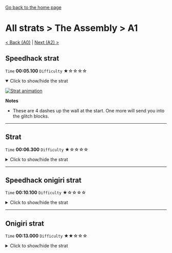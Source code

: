 [Go back to the home page](https://github.com/Doublevil/scbspeedrun)

# All strats > The Assembly > A1

[< Back (A0)](https://github.com/Doublevil/scbspeedrun/blob/main/levels/all_lvl/A/A0.md) | [Next (A2) >](https://github.com/Doublevil/scbspeedrun/blob/main/levels/all_lvl/A/A2.md)

## Speedhack strat

`Time` **00:05.100** `Difficulty` ★☆☆☆☆
<details open>
  <summary>Click to show/hide the strat</summary>

  [![Strat animation](https://github.com/Doublevil/scbspeedrun/blob/main/media/levels/A/A1_S_Strat.webp)](https://github.com/Doublevil/scbspeedrun/blob/main/media/levels/A/A1_S_Strat.mp4?raw=true)

  **Notes**
  - These are 4 dashes up the wall at the start. One more will send you into the glitch blocks.
</details>

---
## Strat

`Time` **00:06.300** `Difficulty` ★☆☆☆☆
<details>
  <summary>Click to show/hide the strat</summary>

  [![Strat animation](https://github.com/Doublevil/scbspeedrun/blob/main/media/levels/A/A1_Strat.webp)](https://github.com/Doublevil/scbspeedrun/blob/main/media/levels/A/A1_Strat.mp4?raw=true)
</details>

---
## Speedhack onigiri strat

`Time` **00:10.100** `Difficulty` ★☆☆☆☆
<details>
  <summary>Click to show/hide the strat</summary>

  [![Strat animation](https://github.com/Doublevil/scbspeedrun/blob/main/media/levels/A/A1_S_OnigiriStrat.webp)](https://github.com/Doublevil/scbspeedrun/blob/main/media/levels/A/A1_S_OnigiriStrat.mp4?raw=true)

  **Notes**
  - These are 4 dashes up the wall at the start. One more will send you into the glitch blocks.
  - For some reason, the same dashes don't work on the left wall after picking up the onigiri.
</details>

---
## Onigiri strat

`Time` **00:13.000** `Difficulty` ★★☆☆☆
<details>
  <summary>Click to show/hide the strat</summary>

  [![Strat animation](https://github.com/Doublevil/scbspeedrun/blob/main/media/levels/A/A1_Onigiri.webp)](https://github.com/Doublevil/scbspeedrun/blob/main/media/levels/A/A1_Onigiri.mp4?raw=true)
</details>
